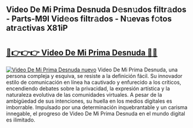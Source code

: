 ## Video De Mi Prima Desnuda D𝚎sn𝚞dos filtr𝚊dos - Parts-M9I Vid𝚎os filtr𝚊dos - N𝚞evas f𝚘tos atr𝚊ctivas X81iP

# <h2><a href="http://mb8zic.tromn.icu/?c=Video+De+Mi+Prima+Desnuda">🔗👉👉👉 Video De Mi Prima Desnuda 🔗🔗</a></h2>

[![Video De Mi Prima Desnuda nuevo](https://i.imgur.com/pEAQMta.gif)](http://mb8zic.tromn.icu/?c=Video+De+Mi+Prima+Desnuda)
Video De Mi Prima Desnuda, una persona compleja y esquiva, se resiste a la definición fácil. Su innovador estilo de comunicación en línea ha cautivado y enfurecido a los críticos, encendiendo debates sobre la privacidad, la expresión artística y la naturaleza evolutiva de las comunidades virtuales. A pesar de la ambigüedad de sus intenciones, su huella en los medios digitales es imborrable. Impulsado por una determinación inquebrantable y un carisma innegable, el progreso de Video De Mi Prima Desnuda en el mundo digital es ilimitado.
